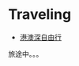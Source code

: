 <!--
 * @Author: gongyuqi
 * @Date: 2021-11-19 17:49:20
 * @LastEditTime: 2022-06-25 10:23:51
 * @LastEditors: rich1e
 * @Descripttion:
 * @FilePath: /rich1e.me/docs/traveling/README.md
-->

# Traveling

- [港澳深自由行](/traveling/港澳深自由行.md)

旅途中。。。

